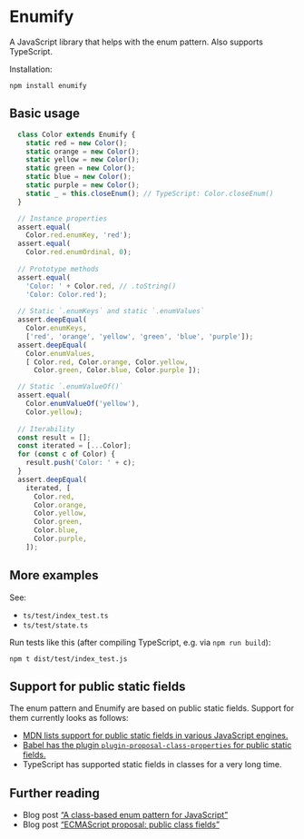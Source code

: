 # Enumify

A JavaScript library that helps with the enum pattern. Also supports TypeScript.

Installation:

```text
npm install enumify
```

## Basic usage

```ts
  class Color extends Enumify {
    static red = new Color();
    static orange = new Color();
    static yellow = new Color();
    static green = new Color();
    static blue = new Color();
    static purple = new Color();
    static _ = this.closeEnum(); // TypeScript: Color.closeEnum()
  }

  // Instance properties
  assert.equal(
    Color.red.enumKey, 'red');
  assert.equal(
    Color.red.enumOrdinal, 0);
  
  // Prototype methods
  assert.equal(
    'Color: ' + Color.red, // .toString()
    'Color: Color.red');
  
  // Static `.enumKeys` and static `.enumValues`
  assert.deepEqual(
    Color.enumKeys,
    ['red', 'orange', 'yellow', 'green', 'blue', 'purple']);
  assert.deepEqual(
    Color.enumValues,
    [ Color.red, Color.orange, Color.yellow,
      Color.green, Color.blue, Color.purple ]);

  // Static `.enumValueOf()`
  assert.equal(
    Color.enumValueOf('yellow'),
    Color.yellow);
  
  // Iterability
  const result = [];
  const iterated = [...Color];
  for (const c of Color) {
    result.push('Color: ' + c);
  }
  assert.deepEqual(
    iterated, [
      Color.red,
      Color.orange,
      Color.yellow,
      Color.green,
      Color.blue,
      Color.purple,
    ]);
```

## More examples

See:

* `ts/test/index_test.ts`
* `ts/test/state.ts`

Run tests like this (after compiling TypeScript, e.g. via `npm run build`):

```
npm t dist/test/index_test.js
```

## Support for public static fields

The enum pattern and Enumify are based on public static fields. Support for them currently looks as follows:

* [MDN lists support for public static fields in various JavaScript engines.](https://developer.mozilla.org/en-US/docs/Web/JavaScript/Reference/Classes/Class_fields#Browser_compatibility)
* [Babel has the plugin `plugin-proposal-class-properties` for public static fields.](https://babeljs.io/docs/en/babel-plugin-proposal-class-properties)
* TypeScript has supported static fields in classes for a very long time.

## Further reading

* Blog post [“A class-based enum pattern for JavaScript”](https://2ality.com/2020/01/enum-pattern.html)
* Blog post [“ECMAScript proposal: public class fields”](https://2ality.com/2019/07/public-class-fields.html)

